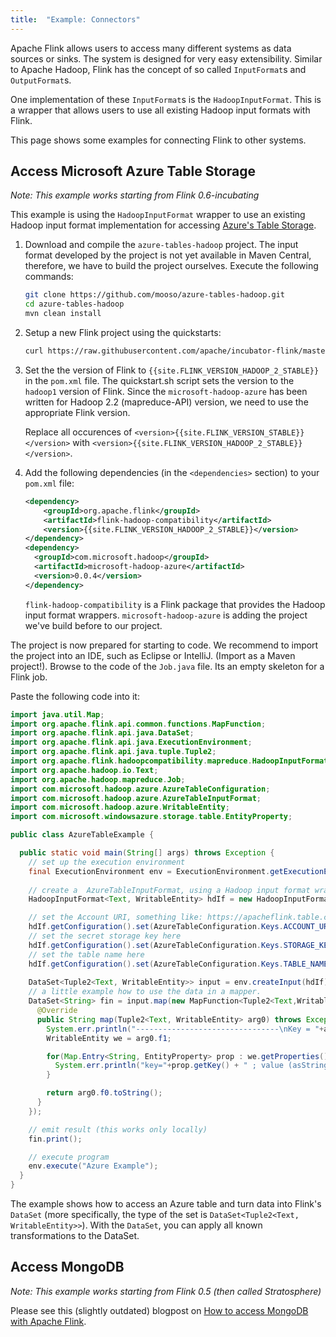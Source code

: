 ```yaml
---
title:  "Example: Connectors"
---
```


Apache Flink allows users to access many different systems as data sources or sinks. The system is designed for very easy extensibility. Similar to Apache Hadoop, Flink has the concept of so called `InputFormat`s and `OutputFormat`s.

One implementation of these `InputFormat`s is the `HadoopInputFormat`. This is a wrapper that allows users to use all existing Hadoop input formats with Flink.

This page shows some examples for connecting Flink to other systems.


## Access Microsoft Azure Table Storage

_Note: This example works starting from Flink 0.6-incubating_

This example is using the `HadoopInputFormat` wrapper to use an existing Hadoop input format implementation for accessing [Azure's Table Storage](https://azure.microsoft.com/en-us/documentation/articles/storage-introduction/).

1. Download and compile the `azure-tables-hadoop` project. The input format developed by the project is not yet available in Maven Central, therefore, we have to build the project ourselves.
Execute the following commands:

   ~~~bash
   git clone https://github.com/mooso/azure-tables-hadoop.git
   cd azure-tables-hadoop
   mvn clean install
   ~~~

2. Setup a new Flink project using the quickstarts:

   ~~~bash
   curl https://raw.githubusercontent.com/apache/incubator-flink/master/flink-quickstart/quickstart.sh | bash
   ~~~

3. Set the the version of Flink to `{{site.FLINK_VERSION_HADOOP_2_STABLE}}` in the `pom.xml` file. The quickstart.sh script sets the version to the `hadoop1` version of Flink. Since the `microsoft-hadoop-azure` has been written for Hadoop 2.2 (mapreduce-API) version, we need to use the appropriate Flink version. 

    Replace all occurences of `<version>{{site.FLINK_VERSION_STABLE}}</version>` with `<version>{{site.FLINK_VERSION_HADOOP_2_STABLE}}</version>`.
4. Add the following dependencies (in the `<dependencies>` section) to your `pom.xml` file:

   ~~~xml
   <dependency>
       <groupId>org.apache.flink</groupId>
       <artifactId>flink-hadoop-compatibility</artifactId>
       <version>{{site.FLINK_VERSION_HADOOP_2_STABLE}}</version>
   </dependency>
   <dependency>
     <groupId>com.microsoft.hadoop</groupId>
     <artifactId>microsoft-hadoop-azure</artifactId>
     <version>0.0.4</version>
   </dependency>
   ~~~

   `flink-hadoop-compatibility` is a Flink package that provides the Hadoop input format wrappers.
   `microsoft-hadoop-azure` is adding the project we've build before to our project.

The project is now prepared for starting to code. We recommend to import the project into an IDE, such as Eclipse or IntelliJ. (Import as a Maven project!).
Browse to the code of the `Job.java` file. Its an empty skeleton for a Flink job.

Paste the following code into it:

~~~java
import java.util.Map;
import org.apache.flink.api.common.functions.MapFunction;
import org.apache.flink.api.java.DataSet;
import org.apache.flink.api.java.ExecutionEnvironment;
import org.apache.flink.api.java.tuple.Tuple2;
import org.apache.flink.hadoopcompatibility.mapreduce.HadoopInputFormat;
import org.apache.hadoop.io.Text;
import org.apache.hadoop.mapreduce.Job;
import com.microsoft.hadoop.azure.AzureTableConfiguration;
import com.microsoft.hadoop.azure.AzureTableInputFormat;
import com.microsoft.hadoop.azure.WritableEntity;
import com.microsoft.windowsazure.storage.table.EntityProperty;

public class AzureTableExample {

  public static void main(String[] args) throws Exception {
    // set up the execution environment
    final ExecutionEnvironment env = ExecutionEnvironment.getExecutionEnvironment();
    
    // create a  AzureTableInputFormat, using a Hadoop input format wrapper
    HadoopInputFormat<Text, WritableEntity> hdIf = new HadoopInputFormat<Text, WritableEntity>(new AzureTableInputFormat(), Text.class, WritableEntity.class, new Job());

    // set the Account URI, something like: https://apacheflink.table.core.windows.net
    hdIf.getConfiguration().set(AzureTableConfiguration.Keys.ACCOUNT_URI.getKey(), "TODO"); 
    // set the secret storage key here
    hdIf.getConfiguration().set(AzureTableConfiguration.Keys.STORAGE_KEY.getKey(), "TODO");
    // set the table name here
    hdIf.getConfiguration().set(AzureTableConfiguration.Keys.TABLE_NAME.getKey(), "TODO");
    
    DataSet<Tuple2<Text, WritableEntity>> input = env.createInput(hdIf);
    // a little example how to use the data in a mapper.
    DataSet<String> fin = input.map(new MapFunction<Tuple2<Text,WritableEntity>, String>() {
      @Override
      public String map(Tuple2<Text, WritableEntity> arg0) throws Exception {
        System.err.println("--------------------------------\nKey = "+arg0.f0);
        WritableEntity we = arg0.f1;

        for(Map.Entry<String, EntityProperty> prop : we.getProperties().entrySet()) {
          System.err.println("key="+prop.getKey() + " ; value (asString)="+prop.getValue().getValueAsString());
        }

        return arg0.f0.toString();
      }
    });

    // emit result (this works only locally)
    fin.print();

    // execute program
    env.execute("Azure Example");
  }
}
~~~

The example shows how to access an Azure table and turn data into Flink's `DataSet` (more specifically, the type of the set is `DataSet<Tuple2<Text, WritableEntity>>`). With the `DataSet`, you can apply all known transformations to the DataSet.

## Access MongoDB

_Note: This example works starting from Flink 0.5 (then called Stratosphere)_

Please see this (slightly outdated) blogpost on [How to access MongoDB with Apache Flink](http://flink.incubator.apache.org/news/2014/01/28/querying_mongodb.html).

